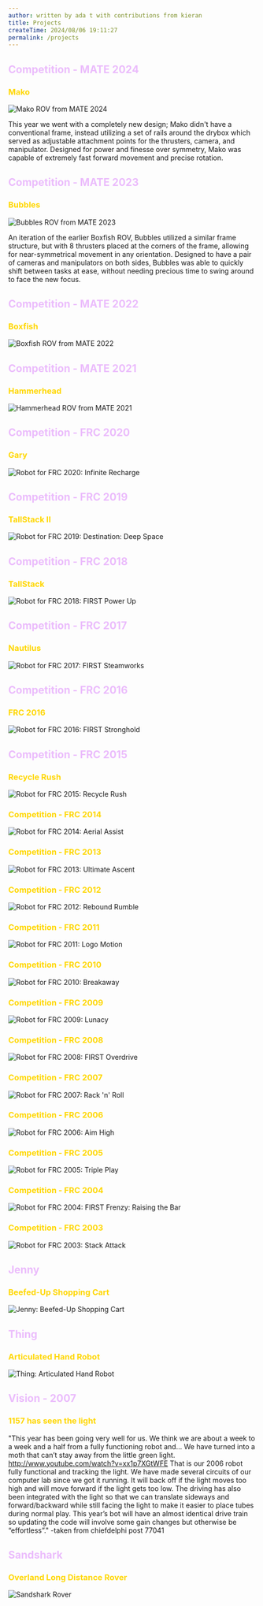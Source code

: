 ```yaml
---
author: written by ada t with contributions from kieran
title: Projects
createTime: 2024/08/06 19:11:27
permalink: /projects
---
```


<style>
  h2.hero-name{
  	color:  #3e2137;
  }
  h2{
  	color:  #ebbcfc;
  }
  h3{
  	color:  #FFD700;
  }
  .image-container {
    position: relative;
    overflow: hidden;
    margin-bottom: 20px;
  }

  .image-container img {
    width: 100%;
    position: relative;
  }

</style>
<h2>Competition - MATE 2024</h2>
<h3>Mako</h3>
<img src="/img/Mako_Image_Bad.jpg?url" alt="Mako ROV from MATE 2024">
<p>This year we went with a completely new design; Mako didn't have a conventional frame, instead utilizing a set of rails around the drybox which served as adjustable attachment points for the thrusters, camera, and manipulator. Designed for power and finesse over symmetry, Mako was capable of extremely fast forward movement and precise rotation.</p>

<h2>Competition - MATE 2023</h2>
<h3>Bubbles</h3>
<img src="/img/Bubbles!.jpeg?url" alt="Bubbles ROV from MATE 2023">
<p>An iteration of the earlier Boxfish ROV, Bubbles utilized a similar frame structure, but with 8 thrusters placed at the corners of the frame, allowing for near-symmetrical movement in any orientation. Designed to have a pair of cameras and manipulators on both sides, Bubbles was able to quickly shift between tasks at ease, without needing precious time to swing around to face the new focus.</p>

<h2>Competition - MATE 2022</h2>
<h3>Boxfish</h3>
<img src="/img/Boxfish.jpg?url" alt="Boxfish ROV from MATE 2022">

<h2>Competition - MATE 2021</h2>
<h3>Hammerhead</h3>
<img src="https://adabit.org/banner.jpg" alt="Hammerhead ROV from MATE 2021">


<h2>Competition - FRC 2020</h2>
<h3>Gary</h3>
<img src="/img/Gary_minus_buffer.jpg?url" alt="Robot for FRC 2020: Infinite Recharge">

<h2>Competition - FRC 2019</h2>
<h3>TallStack II</h3>
<img src="/img/2019.jpg?url" alt="Robot for FRC 2019: Destination: Deep Space">

<h2>Competition - FRC 2018</h2>
<h3>TallStack</h3>
<img src="/img/arcade.jpg?url" alt="Robot for FRC 2018: FIRST Power Up">

<h2>Competition - FRC 2017</h2>
<h3>Nautilus</h3>
<img src="/img/2017.JPG?url" alt="Robot for FRC 2017: FIRST Steamworks">

<h2>Competition - FRC 2016</h2>
<h3>FRC 2016</h3>
<img src="/img/2016.JPG?url" alt="Robot for FRC 2016: FIRST Stronghold">

<h2>Competition - FRC 2015</h2>
<h3>Recycle Rush</h3>
<img src="/img/2015.png?url" alt="Robot for FRC 2015: Recycle Rush">

<h3>Competition - FRC 2014</h3>
<img src="/img/2014.png?url" alt="Robot for FRC 2014: Aerial Assist">

<h3>Competition - FRC 2013</h3>
<img src="/img/2013.jpg?url" alt="Robot for FRC 2013: Ultimate Ascent">

<h3>Competition - FRC 2012</h3>
<img src="/img/2012.png?url" alt="Robot for FRC 2012: Rebound Rumble">

<h3>Competition - FRC 2011</h3>
<img src="/img/2011.png?url" alt="Robot for FRC 2011: Logo Motion">

<h3>Competition - FRC 2010</h3>
<img src="/img/2010.png?url" alt="Robot for FRC 2010: Breakaway">

<h3>Competition - FRC 2009</h3>
<img src="/img/2009.jpg?url" alt="Robot for FRC 2009: Lunacy">

<h3>Competition - FRC 2008</h3>
<img src="/img/2008.jpeg?url" alt="Robot for FRC 2008: FIRST Overdrive">

<h3>Competition - FRC 2007</h3>
<img src="/img/2007.webp?url" alt="Robot for FRC 2007: Rack 'n' Roll">

<h3>Competition - FRC 2006</h3>
<img src="/img/2006.jpg?url" alt="Robot for FRC 2006: Aim High">

<h3>Competition - FRC 2005</h3>
<img src="/img/2005.jpg?url" alt="Robot for FRC 2005: Triple Play">

<h3>Competition - FRC 2004</h3>
<img src="/img/2004.jpg?url" alt="Robot for FRC 2004: FIRST Frenzy: Raising the Bar">

<h3>Competition - FRC 2003</h3>
<img src="/img/2003.png?url" alt="Robot for FRC 2003: Stack Attack">

<h2>Jenny</h2>
<h3>Beefed-Up Shopping Cart</h3>
<img src="/img/jenny.JPG?url" alt="Jenny: Beefed-Up Shopping Cart">

<h2>Thing</h2>
<h3>Articulated Hand Robot</h3>
<img src="/img/HAND.png?url" alt="Thing: Articulated Hand Robot">

<h2>Vision - 2007</h2>
<h3>1157 has seen the light</h3>
<p>"This year has been going very well for us. We think we are about a week to a week and a half from a fully functioning robot and… We have turned into a moth that can’t stay away from the little green light. <a href="http://www.youtube.com/watch?v=xx1p7XGtWFE">http://www.youtube.com/watch?v=xx1p7XGtWFE</a> That is our 2006 robot fully functional and tracking the light. We have made several circuits of our computer lab since we got it running. It will back off if the light moves too high and will move forward if the light gets too low. The driving has also been integrated with the light so that we can translate sideways and forward/backward while still facing the light to make it easier to place tubes during normal play. This year’s bot will have an almost identical drive train so updating the code will involve some gain changes but otherwise be “effortless”." -taken from chiefdelphi post 77041</p>

<h2>Sandshark</h2>
<h3>Overland Long Distance Rover</h3>
<img src="/img/Rover.JPG?url" alt="Sandshark Rover">
